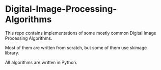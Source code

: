 # Digital-Image-Processing-Algorithms

This repo contains implementations of some mostly common Digital Image Processing Algorithms.

Most of them are written from scratch, but some of them use skimage library.

All algorithms are written in Python.
